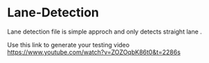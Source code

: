 # Lane-Detection

Lane detection file is simple approch and only detects straight lane .

Use this link to generate your testing video
https://www.youtube.com/watch?v=ZOZOqbK86t0&t=2286s
